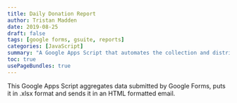 ```yaml
---
title: Daily Donation Report
author: Tristan Madden
date: 2019-08-25
draft: false
tags: [google forms, gsuite, reports]
categories: [JavaScript]
summary: "A Google Apps Script that automates the collection and distribution of Google Forms data by aggregating submissions, converting them to XLSX format, and sending formatted HTML email reports."
toc: true
usePageBundles: true
---
```

This Google Apps Script aggregates data submitted by Google Forms, puts it in .xlsx format and sends it in an HTML formatted email. 
<script src="https://gist.github.com/Trimad/a7a659c6b54e87ebd2d75724b007afb8.js"></script>